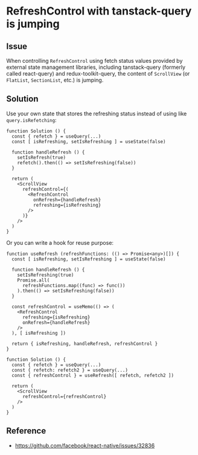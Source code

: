 # RefreshControl with tanstack-query is jumping

## Issue
When controlling `RefreshControl` using fetch status values provided by external state management libraries, 
including tanstack-query (formerly called react-query) and redux-toolkit-query, 
the content of `ScrollView` (or `FlatList`, `SectionList`, etc.) is jumping.

## Solution
Use your own state that stores the refreshing status instead of using like `query.isRefetching`:

```tsx
function Solution () {
  const { refetch } = useQuery(...)
  const [ isRefreshing, setIsRefreshing ] = useState(false)
  
  function handleRefresh () {
    setIsRefresh(true)
    refetch().then(() => setIsRefreshing(false))
  }
  
  return (
    <ScrollView
      refreshControl={(
        <RefreshControl
          onRefresh={handleRefresh}
          refreshing={isRefreshing}
        />
      )}  
    />
  )
}
```

Or you can write a hook for reuse purpose:

```tsx
function useRefresh (refreshFunctions: (() => Promise<any>)[]) {
  const [ isRefreshing, setIsRefreshing ] = useState(false)
  
  function handleRefresh () {
    setIsRefreshing(true)
    Promise.all(
      refreshFunctions.map((func) => func())
    ).then(() => setIsRefreshing(false))
  }
  
  const refreshControl = useMemo(() => (
    <RefreshControl
      refreshing={isRefreshing}
      onRefresh={handleRefresh}
    />
  ), [ isRefreshing ])
  
  return { isRefreshing, handleRefresh, refreshControl }
}

function Solution () {
  const { refetch } = useQuery(...)
  const { refetch: refetch2 } = useQuery(...)
  const { refreshControl } = useRefresh([ refetch, refetch2 ])
  
  return (
    <ScrollView
      refreshControl={refreshControl}
    />
  )
}
```


## Reference
* https://github.com/facebook/react-native/issues/32836
